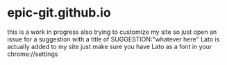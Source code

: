 # epic-git.github.io
this is a work in progress
also trying to customize my site so just open an issue for a suggestion with a
title of SUGGESTION:"whatever here"
Lato is actually added to my site just make sure you have Lato as a font in your chrome://settings
